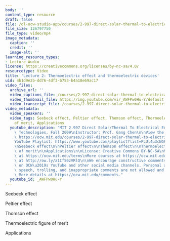 ```yaml
---
body: ''
content_type: resource
draft: false
file: /ol-ocw-studio-app/courses/2-997-direct-solar-thermal-to-electrical-energy-conversion-technologies-fall-2009/mit2_997f09_lec02_360p_16_9.mp4
file_size: 126797750
file_type: video/mp4
image_metadata:
  caption: ''
  credit: ''
  image-alt: ''
learning_resource_types:
- Lecture Audio
license: https://creativecommons.org/licenses/by-nc-sa/4.0/
resourcetype: Video
title: 'Lecture 2: Thermoelectric effect and thermoelectric devices'
uid: 4b1d9e2b-dd76-4df3-b753-b4a18e69ac17
video_files:
  archive_url: ''
  video_captions_file: /courses/2-997-direct-solar-thermal-to-electrical-energy-conversion-technologies-fall-2009/1xfQjNpowzVTuCnZVr1C1cGJRgLeDdIAT_transcript.webvtt
  video_thumbnail_file: https://img.youtube.com/vi/_AWFPw0Hu-Y/default.jpg
  video_transcript_file: /courses/2-997-direct-solar-thermal-to-electrical-energy-conversion-technologies-fall-2009/1xfQjNpowzVTuCnZVr1C1cGJRgLeDdIAT_transcript.pdf
video_metadata:
  video_speakers: ''
  video_tags: Seebeck effect, Peltier effect, Thomson effect, Thermoelectric figure
    of merit, Applications
  youtube_description: "MIT 2.997 Direct Solar/Thermal To Electrical Energy Conversion\
    \ Technologies, Fall 2009\nInstructor: Prof. Gang Chen\n\nView the complete course:\
    \ https://ocw.mit.edu/courses/2-997-direct-solar-thermal-to-electrical-energy-conversion-technologies-fall-2009/\n\
    YouTube Playlist: https://www.youtube.com/playlist?list=PLUl4u3cNGP62sv7_wYRKqvf1HsL4p54Kj\n\
    \nSeebeck effect\n\nPeltier effect\n\nThomson effect\n\nThermoelectric figure\
    \ of merit\n\nApplications\n\nLicense: Creative Commons BY-NC-SA\nMore information\
    \ at https://ocw.mit.edu/terms\nMore courses at https://ocw.mit.edu\nSupport OCW\
    \ at http://ow.ly/a1If50zVRlQ\n\nWe encourage constructive comments and discussion\
    \ on OCW\u2019s YouTube and other social media channels. Personal attacks, hate\
    \ speech, trolling, and inappropriate comments are not allowed and may be removed.\
    \ More details at https://ocw.mit.edu/comments."
  youtube_id: _AWFPw0Hu-Y
---
```

Seebeck effect

Peltier effect

Thomson effect

Thermoelectric figure of merit

Applications